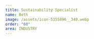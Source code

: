 ```yaml
---
title: Sustainability Specialist
name: Beth
image: /assets/icon-5355896__340.webp
order: "60"
area: INDUSTRY
---
```

